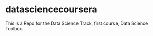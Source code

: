 # datasciencecoursera
This is a Repo for the Data Science Track, first course, Data Science Toolbox.

